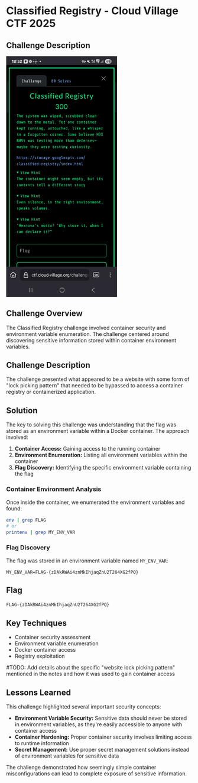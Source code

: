 # Classified Registry - Cloud Village CTF 2025

## Challenge Description

<img src="./Classified_Registry_300pts.jpg" width="300">

## Challenge Overview

The Classified Registry challenge involved container security and environment variable enumeration. The challenge centered around discovering sensitive information stored within container environment variables.

## Challenge Description

The challenge presented what appeared to be a website with some form of "lock picking pattern" that needed to be bypassed to access a container registry or containerized application.

## Solution

The key to solving this challenge was understanding that the flag was stored as an environment variable within a Docker container. The approach involved:

1. **Container Access:** Gaining access to the running container
2. **Environment Enumeration:** Listing all environment variables within the container
3. **Flag Discovery:** Identifying the specific environment variable containing the flag

### Container Environment Analysis

Once inside the container, we enumerated the environment variables and found:

```bash
env | grep FLAG
# or
printenv | grep MY_ENV_VAR
```

### Flag Discovery

The flag was stored in an environment variable named `MY_ENV_VAR`:

```
MY_ENV_VAR=FLAG-{zDAkRWAi4znMkIhjaqZnU2T264XG2fPQ}
```

## Flag
`FLAG-{zDAkRWAi4znMkIhjaqZnU2T264XG2fPQ}`

## Key Techniques
- Container security assessment
- Environment variable enumeration
- Docker container access
- Registry exploitation

#TODO: Add details about the specific "website lock picking pattern" mentioned in the notes and how it was used to gain container access

## Lessons Learned

This challenge highlighted several important security concepts:
- **Environment Variable Security:** Sensitive data should never be stored in environment variables, as they're easily accessible to anyone with container access
- **Container Hardening:** Proper container security involves limiting access to runtime information
- **Secret Management:** Use proper secret management solutions instead of environment variables for sensitive data

The challenge demonstrated how seemingly simple container misconfigurations can lead to complete exposure of sensitive information.